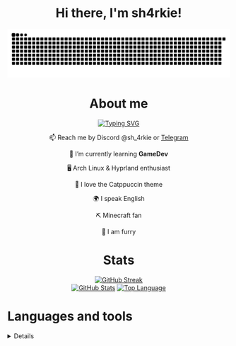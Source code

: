 <div id="header" align="center">
    <h1>Hi there, I'm sh4rkie!</h1>
</div>

<div align="center">
<picture>
  <source media="(prefers-color-scheme: dark)" srcset="snake/github-snake-dark.svg" />
  <source media="(prefers-color-scheme: light)" srcset="snake/github-snake.svg" />
  <img alt="github-snake" src="snake/github-snake.svg" />
</picture>
</div>

<div align="center">
<h1> About me </h1>
<a href="https://git.io/typing-svg"><img src="https://readme-typing-svg.demolab.com?font=mono&pause=1000&center=true&vCenter=true&width=435&lines=Minecraft+fan%2C+arch+user%2C+furry%3A3" alt="Typing SVG" /></a>
</div>

<div align="center">
    
📫 Reach me by Discord @sh_4rkie or [Telegram](https://t.me/sh_4rkie)

</p>
<p> 🌱 I’m currently learning <b> GameDev </b> </p>
<p> 🖥️ Arch Linux & Hyprland enthusiast </p>
<p> 🎨 I love the Catppuccin theme </p>
<p> 🌍 I speak English </p>
<p> ⛏️ Minecraft fan </p>
<p> 🦊 I am furry </p>
</div>

<div align="center">
<h1> Stats </h1>
<a href="https://git.io/streak-stats"><img src="https://streak-stats.demolab.com?user=sh4rkiex11&theme=catppuccin-mocha" alt="GitHub Streak" /></a>
</div>

<div align="center">
<a href="streak"><img height="137px" align="center" alt="GitHub Stats" src="https://github-readme-stats.vercel.app/api?username=sh4rkiex11&count_private=true&show_icons=true&border_radius=5&include_all_commits=true&bg_color=1e1e2e&text_color=cdd6f4&icon_color=b4befe&title_color=94e2d5"/></a>
<a href="langs"><img height="137px" align="center" alt="Top Language" src="https://github-readme-stats.vercel.app/api/top-langs/?username=sh4rkiex11&layout=compact&line_height=21&border_radius=5&bg_color=1e1e2e&text_color=cdd6f4&icon_color=b4befe&title_color=94e2d5"/></a>
</div>

<div>
<h1> Languages and tools </h1>
<details>
<p>

[![Firefox](https://img.shields.io/badge/Firefox-FF7139?logo=Firefox&logoColor=white)](#)

[![Google](https://img.shields.io/badge/Google-4285F4?logo=google&logoColor=white)](#)

[![Google Drive](https://img.shields.io/badge/Google%20Drive-4285F4?logo=googledrive&logoColor=fff)](#)

[![Gmail](https://img.shields.io/badge/Gmail-D14836?logo=gmail&logoColor=white)](#)

[![Obsidian](https://img.shields.io/badge/Obsidian-%23483699.svg?&logo=obsidian&logoColor=white)](#)

[![Vercel](https://img.shields.io/badge/Vercel-%23000000.svg?logo=vercel&logoColor=white)](#)

[![Neovim](https://img.shields.io/badge/Neovim-57A143?logo=neovim&logoColor=fff)](#)

[![IntellijIdea](https://img.shields.io/badge/intellijidea-000?logo=intellijidea&logoColor=fff)](#)

[![PyCharm](https://img.shields.io/badge/PyCharm-000?logo=pycharm&logoColor=fff)](#)

[![Visual Studio Code](https://custom-icon-badges.demolab.com/badge/Visual%20Studio%20Code-0078d7.svg?logo=vsc&logoColor=white)](#)

[![Figma](https://img.shields.io/badge/Figma-F24E1E?logo=figma&logoColor=white)](#)

[![Trello](https://img.shields.io/badge/Trello-0052CC?logo=trello&logoColor=fff)](#)

[![Krita](https://img.shields.io/badge/Krita-203759?logo=krita&logoColor=EEF37B)](#)

[![Exercism](https://img.shields.io/badge/exercism-000?logo=exercism&logoColor=fff)](#)

[![LeetCode](https://img.shields.io/badge/LeetCode-000000?logo=LeetCode&logoColor=#d16c06)](#)

[![Sololearn](https://img.shields.io/badge/sololearn-000?logo=sololearn&logoColor=fff)](#)

[![Arch Linux](https://img.shields.io/badge/Arch%20Linux-1793D1?logo=arch-linux&logoColor=fff)](#)

[![macOS](https://img.shields.io/badge/macOS-000000?logo=apple&logoColor=F0F0F0)](#)

[![iOS](https://img.shields.io/badge/iOS-000000?&logo=apple&logoColor=white)](#)

[![Android](https://img.shields.io/badge/Android-3DDC84?logo=android&logoColor=white)](#)

[![Unity](https://img.shields.io/badge/Unity-%23000000.svg?logo=unity&logoColor=white)](#)

[![C++](https://img.shields.io/badge/C++-%2300599C.svg?logo=c%2B%2B&logoColor=white)](#)

[![C#](https://custom-icon-badges.demolab.com/badge/C%23-%23239120.svg?logo=cshrp&logoColor=white)](#)

[![CSS](https://img.shields.io/badge/CSS-1572B6?logo=css3&logoColor=fff)](#)

[![HTML](https://img.shields.io/badge/HTML-%23E34F26.svg?logo=html5&logoColor=white)](#)

[![Java](https://img.shields.io/badge/Java-%23ED8B00.svg?logo=openjdk&logoColor=white)](#)

[![JavaScript](https://img.shields.io/badge/JavaScript-F7DF1E?logo=javascript&logoColor=000)](#)

[![Kotlin](https://img.shields.io/badge/Kotlin-%237F52FF.svg?logo=kotlin&logoColor=white)](#)

[![Markdown](https://img.shields.io/badge/Markdown-%23000000.svg?logo=markdown&logoColor=white)](#)

[![Python](https://img.shields.io/badge/Python-3776AB?logo=python&logoColor=fff)](#)

[![Go](https://img.shields.io/badge/Go-%2300ADD8.svg?&logo=go&logoColor=white)](#)

[![Discord](https://img.shields.io/badge/Discord-%235865F2.svg?&logo=discord&logoColor=white)](#)

[![GitHub](https://img.shields.io/badge/GitHub-%23121011.svg?logo=github&logoColor=white)](#)

[![Reddit](https://img.shields.io/badge/Reddit-FF4500?logo=reddit&logoColor=white)](#)

[![Pinterest](https://img.shields.io/badge/Pinterest-%23E60023.svg?logo=Pinterest&logoColor=white)](#)

[![Spotify](https://img.shields.io/badge/Spotify-1ED760?logo=spotify&logoColor=white)](#)

[![Twitch](https://img.shields.io/badge/Twitch-%239146FF.svg?logo=Twitch&logoColor=white)](#)

[![X](https://img.shields.io/badge/X-%23000000.svg?logo=X&logoColor=white)](#)

[![YouTube](https://img.shields.io/badge/YouTube-%23FF0000.svg?logo=YouTube&logoColor=white)](#)

[![GitHub Pages](https://img.shields.io/badge/GitHub%20Pages-121013?logo=github&logoColor=white)](#)

[![Git](https://img.shields.io/badge/Git-F05032?logo=git&logoColor=fff)](#)

[![Apple TV](https://img.shields.io/badge/Apple%20TV-000000?logo=Apple%20TV&logoColor=white)](#)

[![Netflix](https://img.shields.io/badge/Netflix-E50914?logo=netflix&logoColor=white)](#)

[![Oculus](https://img.shields.io/badge/Oculus-%231A1A1A.svg?logo=oculus&logoColor=white)](#)

</p>
</details>
</div>
